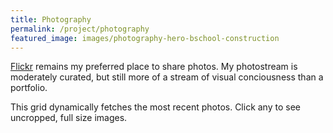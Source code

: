 ```yaml
---
title: Photography
permalink: /project/photography
featured_image: images/photography-hero-bschool-construction
---
```




[Flickr](https://www.flickr.com/photos/christopherpeplin/) remains my preferred
place to share photos. My photostream is moderately curated, but still more of a
stream of visual conciousness than a portfolio.

This grid dynamically fetches the most recent photos. Click any to see
uncropped, full size images.

<div id="photo-grid" class="image-wrap"></div>
